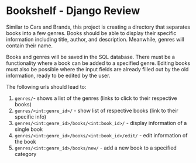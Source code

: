 # Bookshelf - Django Review    
Similar to Cars and Brands, this project is creating a directory that separates books into a few genres.
Books should be able to display their specific information including title, author, and description. Meanwhile, genres will contain their name.

Books and genres will be saved in the SQL database.
There must be a functionality where a book can be added to a specified genre.
Editing books must also be possible where the input fields are already filled out by the old information, ready to be edited by the user.

The following urls should lead to:
1. `genres/`- shows a list of the genres (links to click to their respective books)
2. `genres/<int:genre_id>/` - show list of respective books (link to their specific info)
3. `genres/<int:genre_id>/books/<int:book_id>/` - display information of a single book
4. `genres/<int:genre_id>/books/<int:book_id>/edit/` - edit information of the book
5. `genres/<int:genre_id>/books/new/` - add a new book to a specified category
